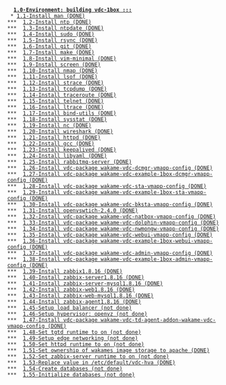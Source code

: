 <code>&nbsp;**&nbsp;<a href="/./ind-steps/step-buildenv/boot.sh#L6">1.0-Environment:&nbsp;building&nbsp;vdc-1box&nbsp;:::</a></code><br>
<code>&nbsp;***&nbsp;<a href="/./ind-steps/functions.bash#L115">1.1-Install&nbsp;man&nbsp;(DONE)</a></code><br>
<code>&#42;&#42;&#42;&nbsp;&nbsp;<a href="/./ind-steps/functions.bash#L115">1.2-Install&nbsp;ntp&nbsp;(DONE)</a></code><br>
<code>&#42;&#42;&#42;&nbsp;&nbsp;<a href="/./ind-steps/functions.bash#L115">1.3-Install&nbsp;ntpdate&nbsp;(DONE)</a></code><br>
<code>&#42;&#42;&#42;&nbsp;&nbsp;<a href="/./ind-steps/functions.bash#L115">1.4-Install&nbsp;sudo&nbsp;(DONE)</a></code><br>
<code>&#42;&#42;&#42;&nbsp;&nbsp;<a href="/./ind-steps/functions.bash#L115">1.5-Install&nbsp;rsync&nbsp;(DONE)</a></code><br>
<code>&#42;&#42;&#42;&nbsp;&nbsp;<a href="/./ind-steps/functions.bash#L115">1.6-Install&nbsp;git&nbsp;(DONE)</a></code><br>
<code>&#42;&#42;&#42;&nbsp;&nbsp;<a href="/./ind-steps/functions.bash#L115">1.7-Install&nbsp;make&nbsp;(DONE)</a></code><br>
<code>&#42;&#42;&#42;&nbsp;&nbsp;<a href="/./ind-steps/functions.bash#L115">1.8-Install&nbsp;vim-minimal&nbsp;(DONE)</a></code><br>
<code>&#42;&#42;&#42;&nbsp;&nbsp;<a href="/./ind-steps/functions.bash#L115">1.9-Install&nbsp;screen&nbsp;(DONE)</a></code><br>
<code>&#42;&#42;&#42;&nbsp;&nbsp;<a href="/./ind-steps/functions.bash#L115">1.10-Install&nbsp;nmap&nbsp;(DONE)</a></code><br>
<code>&#42;&#42;&#42;&nbsp;&nbsp;<a href="/./ind-steps/functions.bash#L115">1.11-Install&nbsp;lsof&nbsp;(DONE)</a></code><br>
<code>&#42;&#42;&#42;&nbsp;&nbsp;<a href="/./ind-steps/functions.bash#L115">1.12-Install&nbsp;strace&nbsp;(DONE)</a></code><br>
<code>&#42;&#42;&#42;&nbsp;&nbsp;<a href="/./ind-steps/functions.bash#L115">1.13-Install&nbsp;tcpdump&nbsp;(DONE)</a></code><br>
<code>&#42;&#42;&#42;&nbsp;&nbsp;<a href="/./ind-steps/functions.bash#L115">1.14-Install&nbsp;traceroute&nbsp;(DONE)</a></code><br>
<code>&#42;&#42;&#42;&nbsp;&nbsp;<a href="/./ind-steps/functions.bash#L115">1.15-Install&nbsp;telnet&nbsp;(DONE)</a></code><br>
<code>&#42;&#42;&#42;&nbsp;&nbsp;<a href="/./ind-steps/functions.bash#L115">1.16-Install&nbsp;ltrace&nbsp;(DONE)</a></code><br>
<code>&#42;&#42;&#42;&nbsp;&nbsp;<a href="/./ind-steps/functions.bash#L115">1.17-Install&nbsp;bind-utils&nbsp;(DONE)</a></code><br>
<code>&#42;&#42;&#42;&nbsp;&nbsp;<a href="/./ind-steps/functions.bash#L115">1.18-Install&nbsp;sysstat&nbsp;(DONE)</a></code><br>
<code>&#42;&#42;&#42;&nbsp;&nbsp;<a href="/./ind-steps/functions.bash#L115">1.19-Install&nbsp;nc&nbsp;(DONE)</a></code><br>
<code>&#42;&#42;&#42;&nbsp;&nbsp;<a href="/./ind-steps/functions.bash#L115">1.20-Install&nbsp;wireshark&nbsp;(DONE)</a></code><br>
<code>&#42;&#42;&#42;&nbsp;&nbsp;<a href="/./ind-steps/functions.bash#L115">1.21-Install&nbsp;httpd&nbsp;(DONE)</a></code><br>
<code>&#42;&#42;&#42;&nbsp;&nbsp;<a href="/./ind-steps/functions.bash#L115">1.22-Install&nbsp;gcc&nbsp;(DONE)</a></code><br>
<code>&#42;&#42;&#42;&nbsp;&nbsp;<a href="/./ind-steps/functions.bash#L115">1.23-Install&nbsp;keepalived&nbsp;(DONE)</a></code><br>
<code>&#42;&#42;&#42;&nbsp;&nbsp;<a href="/./ind-steps/functions.bash#L115">1.24-Install&nbsp;libyaml&nbsp;(DONE)</a></code><br>
<code>&#42;&#42;&#42;&nbsp;&nbsp;<a href="/./ind-steps/functions.bash#L115">1.25-Install&nbsp;rabbitmq-server&nbsp;(DONE)</a></code><br>
<code>&#42;&#42;&#42;&nbsp;&nbsp;<a href="/./ind-steps/step-wakame-vdc/include.bash#L40">1.26-Install&nbsp;vdc-package&nbsp;wakame-vdc-dcmgr-vmapp-config&nbsp;(DONE)</a></code><br>
<code>&#42;&#42;&#42;&nbsp;&nbsp;<a href="/./ind-steps/step-wakame-vdc/include.bash#L40">1.27-Install&nbsp;vdc-package&nbsp;wakame-vdc-example-1box-dcmgr-vmapp-config&nbsp;(DONE)</a></code><br>
<code>&#42;&#42;&#42;&nbsp;&nbsp;<a href="/./ind-steps/step-wakame-vdc/include.bash#L40">1.28-Install&nbsp;vdc-package&nbsp;wakame-vdc-sta-vmapp-config&nbsp;(DONE)</a></code><br>
<code>&#42;&#42;&#42;&nbsp;&nbsp;<a href="/./ind-steps/step-wakame-vdc/include.bash#L40">1.29-Install&nbsp;vdc-package&nbsp;wakame-vdc-example-1box-sta-vmapp-config&nbsp;(DONE)</a></code><br>
<code>&#42;&#42;&#42;&nbsp;&nbsp;<a href="/./ind-steps/step-wakame-vdc/include.bash#L40">1.30-Install&nbsp;vdc-package&nbsp;wakame-vdc-bksta-vmapp-config&nbsp;(DONE)</a></code><br>
<code>&#42;&#42;&#42;&nbsp;&nbsp;<a href="/./ind-steps/functions.bash#L115">1.31-Install&nbsp;openvswtich-2.4.0&nbsp;(DONE)</a></code><br>
<code>&#42;&#42;&#42;&nbsp;&nbsp;<a href="/./ind-steps/step-wakame-vdc/include.bash#L40">1.32-Install&nbsp;vdc-package&nbsp;wakame-vdc-natbox-vmapp-config&nbsp;(DONE)</a></code><br>
<code>&#42;&#42;&#42;&nbsp;&nbsp;<a href="/./ind-steps/step-wakame-vdc/include.bash#L40">1.33-Install&nbsp;vdc-package&nbsp;wakame-vdc-dolphin-vmapp-config&nbsp;(DONE)</a></code><br>
<code>&#42;&#42;&#42;&nbsp;&nbsp;<a href="/./ind-steps/step-wakame-vdc/include.bash#L40">1.34-Install&nbsp;vdc-package&nbsp;wakame-vdc-nwmongw-vmapp-config&nbsp;(DONE)</a></code><br>
<code>&#42;&#42;&#42;&nbsp;&nbsp;<a href="/./ind-steps/step-wakame-vdc/include.bash#L40">1.35-Install&nbsp;vdc-package&nbsp;wakame-vdc-webui-vmapp-config&nbsp;(DONE)</a></code><br>
<code>&#42;&#42;&#42;&nbsp;&nbsp;<a href="/./ind-steps/step-wakame-vdc/include.bash#L40">1.36-Install&nbsp;vdc-package&nbsp;wakame-vdc-example-1box-webui-vmapp-config&nbsp;(DONE)</a></code><br>
<code>&#42;&#42;&#42;&nbsp;&nbsp;<a href="/./ind-steps/step-wakame-vdc/include.bash#L40">1.37-Install&nbsp;vdc-package&nbsp;wakame-vdc-admin-vmapp-config&nbsp;(DONE)</a></code><br>
<code>&#42;&#42;&#42;&nbsp;&nbsp;<a href="/./ind-steps/step-wakame-vdc/include.bash#L40">1.38-Install&nbsp;vdc-package&nbsp;wakame-vdc-example-1box-admin-vmapp-config&nbsp;(DONE)</a></code><br>
<code>&#42;&#42;&#42;&nbsp;&nbsp;<a href="/./ind-steps/functions.bash#L115">1.39-Install&nbsp;zabbix1.8.16&nbsp;(DONE)</a></code><br>
<code>&#42;&#42;&#42;&nbsp;&nbsp;<a href="/./ind-steps/functions.bash#L115">1.40-Install&nbsp;zabbix-server1.8.16&nbsp;(DONE)</a></code><br>
<code>&#42;&#42;&#42;&nbsp;&nbsp;<a href="/./ind-steps/functions.bash#L115">1.41-Install&nbsp;zabbix-server-mysql1.8.16&nbsp;(DONE)</a></code><br>
<code>&#42;&#42;&#42;&nbsp;&nbsp;<a href="/./ind-steps/functions.bash#L115">1.42-Install&nbsp;zabbix-web1.8.16&nbsp;(DONE)</a></code><br>
<code>&#42;&#42;&#42;&nbsp;&nbsp;<a href="/./ind-steps/functions.bash#L115">1.43-Install&nbsp;zabbix-web-mysql1.8.16&nbsp;(DONE)</a></code><br>
<code>&#42;&#42;&#42;&nbsp;&nbsp;<a href="/./ind-steps/functions.bash#L115">1.44-Install&nbsp;zabbix-agent1.8.16&nbsp;(DONE)</a></code><br>
<code>&#42;&#42;&#42;&nbsp;&nbsp;<a href="/./ind-steps/step-wakame-vdc/include.bash#L8">1.45-Setup&nbsp;load&nbsp;balancer&nbsp;(not&nbsp;done)</a></code><br>
<code>&#42;&#42;&#42;&nbsp;&nbsp;<a href="/./ind-steps/step-wakame-vdc/include.bash#L16">1.46-Setup&nbsp;hypervisor:&nbsp;openvz&nbsp;(not&nbsp;done)</a></code><br>
<code>&#42;&#42;&#42;&nbsp;&nbsp;<a href="/./ind-steps/step-wakame-vdc/include.bash#L40">1.47-Install&nbsp;vdc-package&nbsp;wakame-vdc-td-agent-addon-wakame-vdc-vmapp-config&nbsp;(DONE)</a></code><br>
<code>&#42;&#42;&#42;&nbsp;&nbsp;<a href="/./ind-steps/functions.bash#L128">1.48-Set&nbsp;tgtd&nbsp;runtime&nbsp;to&nbsp;on&nbsp;(not&nbsp;done)</a></code><br>
<code>&#42;&#42;&#42;&nbsp;&nbsp;<a href="/./ind-steps/step-wakame-vdc/preconfigure.sh#L13">1.49-Setup&nbsp;edge&nbsp;networking&nbsp;(not&nbsp;done)</a></code><br>
<code>&#42;&#42;&#42;&nbsp;&nbsp;<a href="/./ind-steps/functions.bash#L128">1.50-Set&nbsp;httpd&nbsp;runtime&nbsp;to&nbsp;on&nbsp;(not&nbsp;done)</a></code><br>
<code>&#42;&#42;&#42;&nbsp;&nbsp;<a href="/./ind-steps/step-wakame-vdc/preconfigure.sh#L31">1.51-Set&nbsp;ownership&nbsp;of&nbsp;wakames&nbsp;image&nbsp;storage&nbsp;to&nbsp;apache&nbsp;(DONE)</a></code><br>
<code>&#42;&#42;&#42;&nbsp;&nbsp;<a href="/./ind-steps/functions.bash#L128">1.52-Set&nbsp;zabbix-server&nbsp;runtime&nbsp;to&nbsp;on&nbsp;(not&nbsp;done)</a></code><br>
<code>&#42;&#42;&#42;&nbsp;&nbsp;<a href="/./ind-steps/step-wakame-vdc/postconfigure.sh#L28">1.53-Replace&nbsp;value&nbsp;in&nbsp;/etc/default/vdc-hva&nbsp;(DONE)</a></code><br>
<code>&#42;&#42;&#42;&nbsp;&nbsp;<a href="/./ind-steps/step-wakame-vdc/postconfigure.sh#L36">1.54-Create&nbsp;databases&nbsp;(not&nbsp;done)</a></code><br>
<code>&#42;&#42;&#42;&nbsp;&nbsp;<a href="/./ind-steps/step-wakame-vdc/postconfigure.sh#L47">1.55-Initialize&nbsp;databases&nbsp;(not&nbsp;done)</a></code><br>
